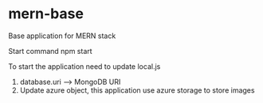 # mern-base
Base application for MERN stack

Start command npm start

To start the application need to update local.js
1. database.uri --> MongoDB URI
2. Update azure object, this application use azure storage to store images
